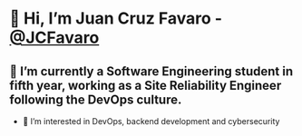 # 👋 Hi, I’m Juan Cruz Favaro - [@JCFavaro](https://github.com/JCFavaro)

## 🌱 I’m currently a Software Engineering student in fifth year, working as a Site Reliability Engineer following the DevOps culture.

- 👀 I’m interested in DevOps, backend development and cybersecurity
<!--- :telescope: I’m looking for my first work experience!
- 📫 How to reach me: **[send me a message in Linkedin](https://www.linkedin.com/in/juancruzfavaro/)** or send me an email! **juaanfavaro@gmail.com**-->
